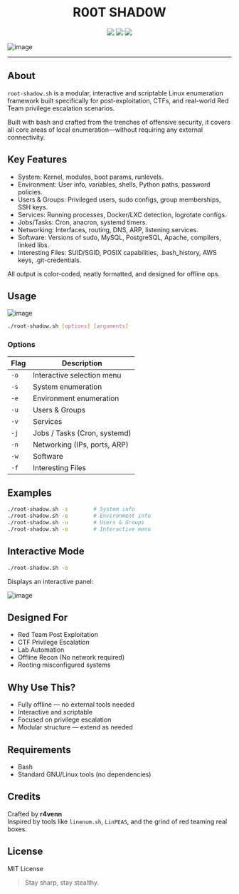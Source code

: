 <h1 align="center">
 R00T SHAD0W 
</h1>

<p align="center">
  <img src="https://img.shields.io/badge/Bash-Script-green?style=for-the-badge&logo=gnubash" />
  <img src="https://img.shields.io/badge/HACKING-R00T%20Shadow-blueviolet?style=for-the-badge" />
  <img src="https://img.shields.io/badge/Interactive-Terminal-yellow?style=for-the-badge" />
</p>


![image](https://github.com/user-attachments/assets/3106b3da-60c5-48a6-9cd5-461ac4f492b2)

---

## About

`root-shadow.sh` is a modular, interactive and scriptable Linux enumeration framework built specifically for post-exploitation, CTFs, and real-world Red Team privilege escalation scenarios.  

Built with bash and crafted from the trenches of offensive security, it covers all core areas of local enumeration—without requiring any external connectivity.

## Key Features

- System: Kernel, modules, boot params, runlevels.
- Environment: User info, variables, shells, Python paths, password policies.
- Users & Groups: Privileged users, sudo configs, group memberships, SSH keys.
- Services: Running processes, Docker/LXC detection, logrotate configs.
- Jobs/Tasks: Cron, anacron, systemd timers.
- Networking: Interfaces, routing, DNS, ARP, listening services.
- Software: Versions of sudo, MySQL, PostgreSQL, Apache, compilers, linked libs.
- Interesting Files: SUID/SGID, POSIX capabilities, .bash_history, AWS keys, .git-credentials.

All output is color-coded, neatly formatted, and designed for offline ops.

## Usage

![image](https://github.com/user-attachments/assets/bce1188a-1d1f-4abc-9234-55d0d995d2e5)



```bash
./root-shadow.sh [options] [arguments]
```

### Options

| Flag | Description                    |
|------|--------------------------------|
| `-o` | Interactive selection menu     |
| `-s` | System enumeration             |
| `-e` | Environment enumeration        |
| `-u` | Users & Groups                 |
| `-v` | Services                       |
| `-j` | Jobs / Tasks (Cron, systemd)   |
| `-n` | Networking (IPs, ports, ARP)   |
| `-w` | Software                       |
| `-f` | Interesting Files              |

## Examples

```bash
./root-shadow.sh -s        # System info
./root-shadow.sh -e        # Environment info
./root-shadow.sh -u        # Users & Groups
./root-shadow.sh -o        # Interactive menu
```

## Interactive Mode

```bash
./root-shadow.sh -o
```

Displays an interactive panel:

![image](https://github.com/user-attachments/assets/fe384bd9-e1df-425f-b91a-aea555f6a794)

## Designed For

- Red Team Post Exploitation
- CTF Privilege Escalation
- Lab Automation
- Offline Recon (No network required)
- Rooting misconfigured systems

## Why Use This?

- Fully offline — no external tools needed
- Interactive and scriptable
- Focused on privilege escalation
- Modular structure — extend as needed

## Requirements

- Bash
- Standard GNU/Linux tools (no dependencies)

## Credits

Crafted by **r4venn**  
Inspired by tools like `linenum.sh`, `LinPEAS`, and the grind of red teaming real boxes.


## License

MIT License

> Stay sharp, stay stealthy.

